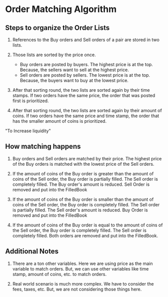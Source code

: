 # Order Matching Algorithm


## Steps to organize the Order Lists

1. References to the Buy orders and Sell orders of a pair are stored in two lists.

2. Those lists are sorted by the price once.
    - Buy orders are posted by buyers. The highest price is at the top. Because, the sellers want to sell at the highest price.
    - Sell orders are posted by sellers. The lowest price is at the top. Because, the buyers want to buy at the lowest price.

3. After that sorting round, the two lists are sorted again by their time stamps. If two orders have the same price, the order that was posted first is prioritized.

4. After that sorting round, the two lists are sorted again by their amount of coins. If two orders have the same price and time stamp, the order that has the smaller amount of coins is prioritized.

"To Increase liquidity"

## How matching happens

1. Buy orders and Sell orders are matched by their price. The highest price of the Buy orders is matched with the lowest price of the Sell orders.

2. If the amount of coins of the Buy order is greater than the amount of coins of the Sell order, the Buy order is partially filled. The Sell order is completely filled. The Buy order's amount is reduced. Sell Order is removed and put into the FilledBook

3. If the amount of coins of the Buy order is smaller than the amount of coins of the Sell order, the Buy order is completely filled. The Sell order is partially filled. The Sell order's amount is reduced. Buy Order is removed and put into the FilledBook

4. If the amount of coins of the Buy order is equal to the amount of coins of the Sell order, the Buy order is completely filled. The Sell order is completely filled. Both orders are removed and put into the FilledBook.


## Additional Notes

1. There are a ton other variables. Here we are using price as the main variable to match orders. But, we can use other variables like time stamp, amount of coins, etc. to match orders.

2. Real world scenario is much more complex. We have to consider the fees, taxes, etc. But, we are not considering those things here.


